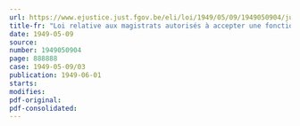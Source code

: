 ```yaml
---
url: https://www.ejustice.just.fgov.be/eli/loi/1949/05/09/1949050904/justel
title-fr: "Loi relative aux magistrats autorisés à accepter une fonction judiciaire dans un organisme international"
date: 1949-05-09
source:
number: 1949050904
page: 888888
case: 1949-05-09/03
publication: 1949-06-01
starts:
modifies:
pdf-original:
pdf-consolidated:
---
```


